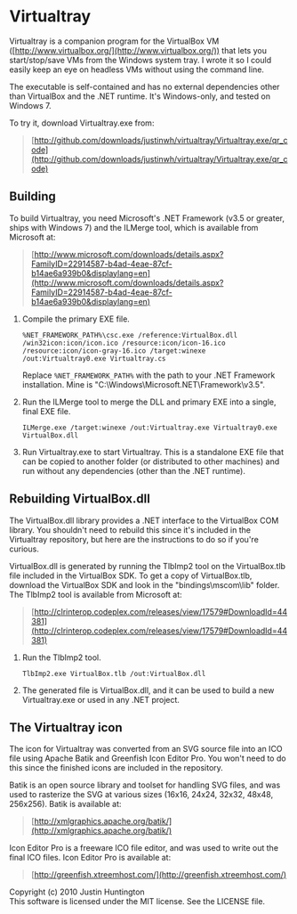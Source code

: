Virtualtray
===========

Virtualtray is a companion program for the VirtualBox VM ([http://www.virtualbox.org/](http://www.virtualbox.org/)) that lets you start/stop/save VMs from the Windows system tray.  I wrote it so I could easily keep an eye on headless VMs without using the command line.

The executable is self-contained and has no external dependencies other than VirtualBox and the .NET runtime.  It's Windows-only, and tested on Windows 7.

To try it, download Virtualtray.exe from:

>  [http://github.com/downloads/justinwh/virtualtray/Virtualtray.exe/qr_code](http://github.com/downloads/justinwh/virtualtray/Virtualtray.exe/qr_code)



Building
--------

To build Virtualtray, you need Microsoft's .NET Framework (v3.5 or greater, ships with Windows 7) and the ILMerge tool, which is available from Microsoft at:

>  [http://www.microsoft.com/downloads/details.aspx?FamilyID=22914587-b4ad-4eae-87cf-b14ae6a939b0&displaylang=en](http://www.microsoft.com/downloads/details.aspx?FamilyID=22914587-b4ad-4eae-87cf-b14ae6a939b0&displaylang=en)


1. Compile the primary EXE file.

   `%NET_FRAMEWORK_PATH%\csc.exe /reference:VirtualBox.dll /win32icon:icon/icon.ico /resource:icon/icon-16.ico /resource:icon/icon-gray-16.ico /target:winexe /out:Virtualtray0.exe Virtualtray.cs`

   Replace `%NET_FRAMEWORK_PATH%` with the path to your .NET Framework installation.  Mine is "C:\Windows\Microsoft.NET\Framework\v3.5".


2. Run the ILMerge tool to merge the DLL and primary EXE into a single, final EXE file.

   `ILMerge.exe /target:winexe /out:Virtualtray.exe Virtualtray0.exe VirtualBox.dll`


3. Run Virtualtray.exe to start Virtualtray.  This is a standalone EXE file that can be copied to another folder (or distributed to other machines) and run without any dependencies (other than the .NET runtime).



Rebuilding VirtualBox.dll
-------------------------

The VirtualBox.dll library provides a .NET interface to the VirtualBox COM library.  You shouldn't need to rebuild this since it's included in the Virtualtray repository, but here are the instructions to do so if you're curious.

VirtualBox.dll is generated by running the TlbImp2 tool on the VirtualBox.tlb file included in the VirtualBox SDK.  To get a copy of VirtualBox.tlb, download the VirtualBox SDK and look in the "bindings\mscom\lib" folder.  The TlbImp2 tool is available from Microsoft at:

>  [http://clrinterop.codeplex.com/releases/view/17579#DownloadId=44381](http://clrinterop.codeplex.com/releases/view/17579#DownloadId=44381)


1. Run the TlbImp2 tool.

   `TlbImp2.exe VirtualBox.tlb /out:VirtualBox.dll`


2. The generated file is VirtualBox.dll, and it can be used to build a new Virtualtray.exe or used in any .NET project.



The Virtualtray icon
--------------------

The icon for Virtualtray was converted from an SVG source file into an ICO file using Apache Batik and Greenfish Icon Editor Pro.  You won't need to do this since the finished icons are included in the repository.

Batik is an open source library and toolset for handling SVG files, and was used to rasterize the SVG at various sizes (16x16, 24x24, 32x32, 48x48, 256x256).  Batik is available at:

>  [http://xmlgraphics.apache.org/batik/](http://xmlgraphics.apache.org/batik/)


Icon Editor Pro is a freeware ICO file editor, and was used to write out the final ICO files.  Icon Editor Pro is available at:

>  [http://greenfish.xtreemhost.com/](http://greenfish.xtreemhost.com/)



Copyright (c) 2010 Justin Huntington  
This software is licensed under the MIT license.  See the LICENSE file.
